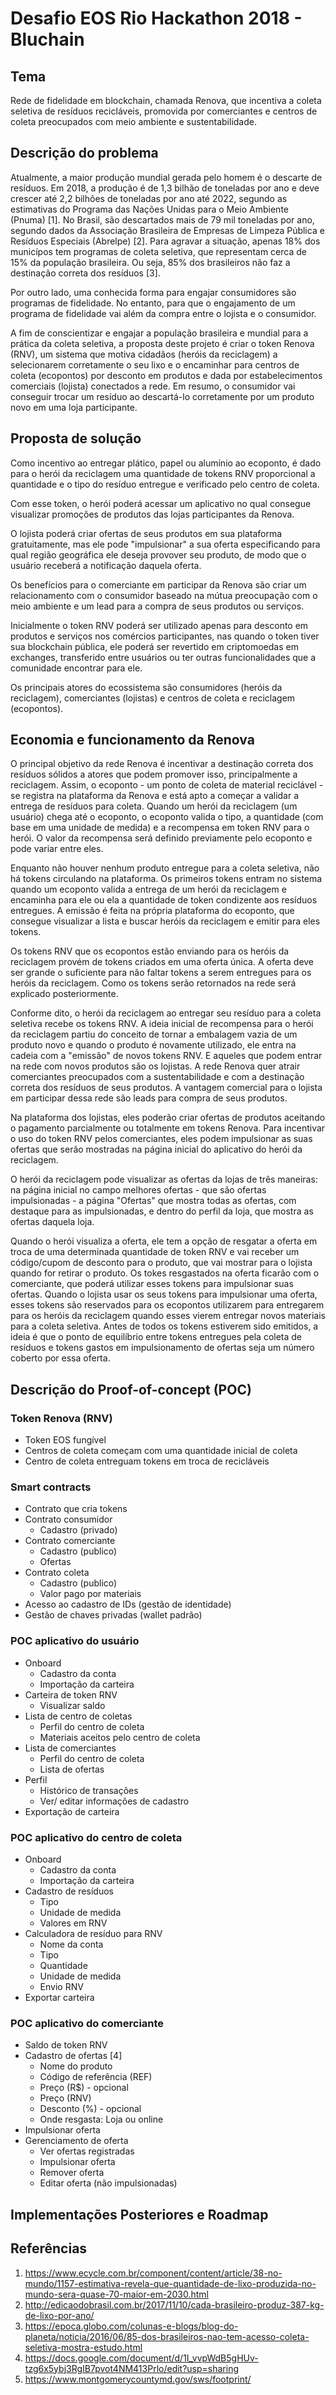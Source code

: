 # Desafio EOS Rio Hackathon 2018 - Bluchain

## Tema
Rede de fidelidade em blockchain, chamada Renova, que incentiva a coleta seletiva de resíduos recicláveis, promovida por comerciantes e centros de coleta preocupados com meio ambiente e sustentabilidade.

## Descrição do problema

Atualmente, a maior produção mundial gerada pelo homem é o descarte de resíduos. Em 2018, a produção é de 1,3 bilhão de toneladas por ano e deve crescer até 2,2 bilhões de toneladas por ano até 2022, segundo as estimativas do Programa das Nações Unidas para o Meio Ambiente (Pnuma) [1]. No Brasil, são descartados mais de 79 mil toneladas por ano, segundo dados da  Associação Brasileira de Empresas de Limpeza Pública e Resíduos Especiais (Abrelpe) [2]. Para agravar a situação, apenas 18% dos municípos tem programas de coleta seletiva, que representam cerca de 15% da população brasileira. Ou seja, 85% dos brasileiros não faz a destinação correta dos resíduos [3].

Por outro lado, uma conhecida forma para engajar consumidores são programas de fidelidade. No entanto, para que o engajamento de um programa de fidelidade vai além da compra entre o lojista e o consumidor.

A fim de conscientizar e engajar a população brasileira e mundial para a prática da coleta seletiva, a proposta deste projeto é criar o token Renova (RNV), um sistema que motiva cidadãos (heróis da reciclagem) a selecionarem corretamente o seu lixo e o encaminhar para centros de coleta (ecopontos) por desconto em produtos e dada por estabelecimentos comerciais (lojista) conectados a rede. Em resumo, o consumidor vai conseguir trocar um resíduo ao descartá-lo corretamente por um produto novo em uma loja participante. 

## Proposta de solução

Como incentivo ao entregar plático, papel ou alumínio ao ecoponto, é dado para o herói da reciclagem uma quantidade de tokens RNV proporcional a quantidade e o tipo do resíduo entregue e verificado pelo centro de coleta.

Com esse token, o herói poderá acessar um aplicativo no qual consegue visualizar promoções de produtos das lojas participantes da Renova.

O lojista poderá criar ofertas de seus produtos em sua plataforma gratuitamente, mas ele pode "impulsionar" a sua oferta especificando para qual região geográfica ele deseja provover seu produto, de modo que o usuário receberá a notificação daquela oferta.

Os benefícios para o comerciante em participar da Renova são criar um relacionamento com o consumidor baseado na mútua preocupação com o meio ambiente e um lead para a compra de seus produtos ou serviços.

Inicialmente o token RNV poderá ser utilizado apenas para desconto em produtos e serviços nos comércios participantes, nas quando o token tiver sua blockchain pública, ele poderá ser revertido em criptomoedas em exchanges, transferido entre usuários ou ter outras funcionalidades que a comunidade encontrar para ele.

Os principais atores do ecossistema são consumidores (heróis da reciclagem), comerciantes (lojistas) e centros de coleta e reciclagem (ecopontos).

## Economia e funcionamento da Renova

O principal objetivo da rede Renova é incentivar a destinação correta dos resíduos sólidos a atores que podem promover isso, principalmente a reciclagem. Assim, o ecoponto - um ponto de coleta de material reciclável - se registra na plataforma da Renova e está apto a começar a validar a entrega de resíduos para coleta. Quando um herói da reciclagem (um usuário) chega até o ecoponto, o ecoponto valida o tipo, a quantidade (com base em uma unidade de medida) e a recompensa em token RNV para o herói. O valor da recompensa será definido previamente pelo ecoponto e pode variar entre eles.

Enquanto não houver nenhum produto entregue para a coleta seletiva, não há tokens circulando na plataforma. Os primeiros tokens entram no sistema quando um ecoponto valida a entrega de um herói da reciclagem e encaminha para ele ou ela a quantidade de token condizente aos resíduos entregues. A emissão é feita na própria plataforma do ecoponto, que consegue visualizar a lista e buscar heróis da reciclagem e emitir para eles tokens.

Os tokens RNV que os ecopontos estão enviando para os heróis da reciclagem provém de tokens criados em uma oferta única. A oferta deve ser grande o suficiente para não faltar tokens a serem entregues para os heróis da reciclagem. Como os tokens serão retornados na rede será explicado posteriormente.  

Conforme dito, o herói da reciclagem ao entregar seu resíduo para a coleta seletiva recebe os tokens RNV. A ideia inicial de recompensa para o herói da reciclagem partiu do conceito de tornar a embalagem vazia de um produto novo e quando o produto é novamente utilizado, ele entra na cadeia com a "emissão" de novos tokens RNV. E aqueles que podem entrar na rede com novos produtos são os lojistas. A rede Renova quer atrair comerciantes preocupados com a sustentabilidade e com a destinação correta dos resíduos de seus produtos. A vantagem comercial para o lojista em participar dessa rede são leads para compra de seus produtos.

Na plataforma dos lojistas, eles poderão criar ofertas de produtos aceitando o pagamento parcialmente ou totalmente em tokens Renova. Para incentivar o uso do token RNV pelos comerciantes, eles podem impulsionar as suas ofertas que serão mostradas na página inicial do aplicativo do herói da reciclagem.

O herói da reciclagem pode visualizar as ofertas da lojas de três maneiras: na página inicial no campo melhores ofertas - que são ofertas impulsionadas - a página "Ofertas" que mostra todas as ofertas, com destaque para as impulsionadas, e dentro do perfil da loja, que mostra as ofertas daquela loja.

Quando o herói visualiza a oferta, ele tem a opção de resgatar a oferta em troca de uma determinada quantidade de token RNV e vai receber um código/cupom de desconto para o produto, que vai mostrar para o lojista quando for retirar o produto. Os tokes resgastados na oferta ficarão com o comerciante, que poderá utilizar esses tokens para impulsionar suas ofertas. Quando o lojista usar os seus tokens para impulsionar uma oferta, esses tokens são reservados para os ecopontos utilizarem para entregarem para os heróis da reciclagem quando esses vierem entregar novos materiais para a coleta seletiva. Antes de todos os tokens estiverem sido emitidos, a ideia é que o ponto de equilíbrio entre tokens entregues pela coleta de resíduos e tokens gastos em impulsionamento de ofertas seja um número coberto por essa oferta.

## Descrição do Proof-of-concept (POC)

### Token Renova (RNV)

- Token EOS fungível
- Centros de coleta começam com uma quantidade inicial de coleta
- Centro de coleta entreguam tokens em troca de recicláveis

### Smart contracts 

- Contrato que cria tokens
- Contrato consumidor
  - Cadastro (privado)
- Contrato comerciante
  - Cadastro (publico)
  - Ofertas
- Contrato coleta
  - Cadastro (publico)
  - Valor pago por materiais
- Acesso ao cadastro de IDs (gestão de identidade)
- Gestão de chaves privadas (wallet padrão)

### POC aplicativo do usuário

- Onboard
  - Cadastro da conta
  - Importação da carteira
- Carteira de token RNV
  - Visualizar saldo
- Lista de centro de coletas
    - Perfil do centro de coleta
    - Materiais aceitos pelo centro de coleta
- Lista de comerciantes
  - Perfil do centro de coleta
  - Lista de ofertas
- Perfil
  - Histórico de transações
  - Ver/ editar informações de cadastro
- Exportação de carteira

### POC aplicativo do centro de coleta

- Onboard
  - Cadastro da conta
  - Importação da carteira
- Cadastro de resíduos
  - Tipo
  - Unidade de medida
  - Valores em RNV
- Calculadora de resíduo para RNV
  - Nome da conta
  - Tipo
  - Quantidade
  - Unidade de medida
  - Envio RNV
- Exportar carteira

### POC aplicativo do comerciante

- Saldo de token RNV
- Cadastro de ofertas [4]
  - Nome do produto
  - Código de referência (REF)
  - Preço (R$) - opcional
  - Preço (RNV)
  - Desconto (%) - opcional
  - Onde resgasta: Loja ou online
- Impulsionar oferta
- Gerenciamento de oferta
  - Ver ofertas registradas
  - Impulsionar oferta
  - Remover oferta
  - Editar oferta (não impulsionadas)

## Implementações Posteriores e Roadmap

## Referências
1. https://www.ecycle.com.br/component/content/article/38-no-mundo/1157-estimativa-revela-que-quantidade-de-lixo-produzida-no-mundo-sera-quase-70-maior-em-2030.html
1. http://edicaodobrasil.com.br/2017/11/10/cada-brasileiro-produz-387-kg-de-lixo-por-ano/
1. https://epoca.globo.com/colunas-e-blogs/blog-do-planeta/noticia/2016/06/85-dos-brasileiros-nao-tem-acesso-coleta-seletiva-mostra-estudo.html
1. https://docs.google.com/document/d/1I_vvpWdB5gHUv-tzg6x5ybj3RgIB7pvot4NM413Prlo/edit?usp=sharing
1. https://www.montgomerycountymd.gov/sws/footprint/
